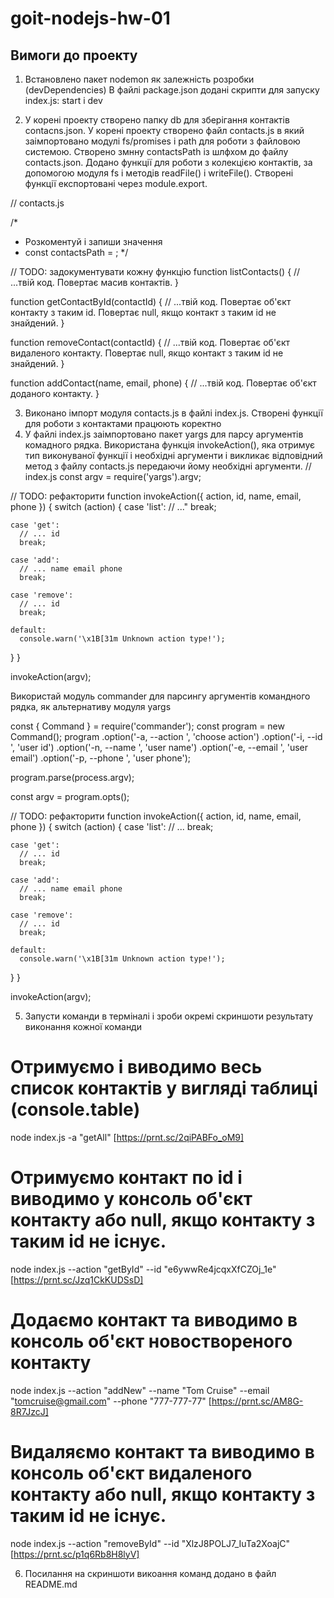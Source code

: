 # goit-nodejs-hw-01

## Вимоги до проекту

1. Встановлено пакет nodemon як залежність розробки (devDependencies)
   В файлі package.json додані скрипти для запуску index.js: start і dev

2. У корені проекту створено папку db для зберігання контактів contacns.json. У корені проекту створено файл contacts.js в який заімпортовано модулі fs/promises і path для роботи з файловою системою. Створено змнну contactsPath із шлфхом до файлу contacts.json. Додано функції для роботи з колекцією контактів, за допомогою модуля fs і методів readFile() і writeFile(). Створені функції експортовані через module.export.

// contacts.js

/\*

- Розкоментуй і запиши значення
- const contactsPath = ;
  \*/

// TODO: задокументувати кожну функцію
function listContacts() {
// ...твій код. Повертає масив контактів.
}

function getContactById(contactId) {
// ...твій код. Повертає об'єкт контакту з таким id. Повертає null, якщо контакт з таким id не знайдений.
}

function removeContact(contactId) {
// ...твій код. Повертає об'єкт видаленого контакту. Повертає null, якщо контакт з таким id не знайдений.
}

function addContact(name, email, phone) {
// ...твій код. Повертає об'єкт доданого контакту.
}

3. Виконано імпорт модуля contacts.js в файлі index.js. Створені функції для роботи з контактами працюють коректно
4. У файлі index.js заімпортовано пакет yargs для парсу аргументів комадного рядка. Використана функція invokeAction(), яка отримує тип виконуваної функції і необхідні аргументи і викликає відповідний метод з файлу contacts.js передаючи йому необхідні аргументи.
   // index.js
   const argv = require('yargs').argv;

// TODO: рефакторити
function invokeAction({ action, id, name, email, phone }) {
switch (action) {
case 'list':
// ..."
break;

    case 'get':
      // ... id
      break;

    case 'add':
      // ... name email phone
      break;

    case 'remove':
      // ... id
      break;

    default:
      console.warn('\x1B[31m Unknown action type!');

}
}

invokeAction(argv);

Використай модуль commander для парсингу аргументів командного рядка, як альтернативу модуля yargs

const { Command } = require('commander');
const program = new Command();
program
.option('-a, --action <type>', 'choose action')
.option('-i, --id <type>', 'user id')
.option('-n, --name <type>', 'user name')
.option('-e, --email <type>', 'user email')
.option('-p, --phone <type>', 'user phone');

program.parse(process.argv);

const argv = program.opts();

// TODO: рефакторити
function invokeAction({ action, id, name, email, phone }) {
switch (action) {
case 'list':
// ...
break;

    case 'get':
      // ... id
      break;

    case 'add':
      // ... name email phone
      break;

    case 'remove':
      // ... id
      break;

    default:
      console.warn('\x1B[31m Unknown action type!');

}
}

invokeAction(argv);

5. Запусти команди в терміналі і зроби окремі скриншоти результату виконання кожної команди

# Отримуємо і виводимо весь список контактів у вигляді таблиці (console.table)

node index.js -a "getAll" [https://prnt.sc/2qiPABFo_oM9]

# Отримуємо контакт по id і виводимо у консоль об'єкт контакту або null, якщо контакту з таким id не існує.

node index.js --action "getById" --id "e6ywwRe4jcqxXfCZOj_1e" [https://prnt.sc/Jzq1CkKUDSsD]

# Додаємо контакт та виводимо в консоль об'єкт новоствореного контакту

node index.js --action "addNew" --name "Tom Cruise" --email "tomcruise@gmail.com" --phone "777-777-77" [https://prnt.sc/AM8G-8R7JzcJ]

# Видаляємо контакт та виводимо в консоль об'єкт видаленого контакту або null, якщо контакту з таким id не існує.

node index.js --action "removeById" --id "XlzJ8POLJ7_IuTa2XoajC" [https://prnt.sc/p1q6Rb8H8lyV]

6. Посилання на скриншоти викоання команд додано в файл README.md
